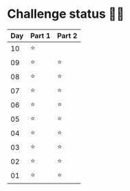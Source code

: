 # Challenge status 🌟🎄

| Day | Part 1 | Part 2 |
|-----|--------|--------|
| 10  | ⭐     |        |
| 09  | ⭐     | ⭐      |
| 08  | ⭐     | ⭐      |
| 07  | ⭐     | ⭐      |
| 06  | ⭐     | ⭐      |
| 05  | ⭐     | ⭐      |
| 04  | ⭐     | ⭐      |
| 03  | ⭐     | ⭐      |
| 02  | ⭐     | ⭐      |
| 01  | ⭐     | ⭐      |